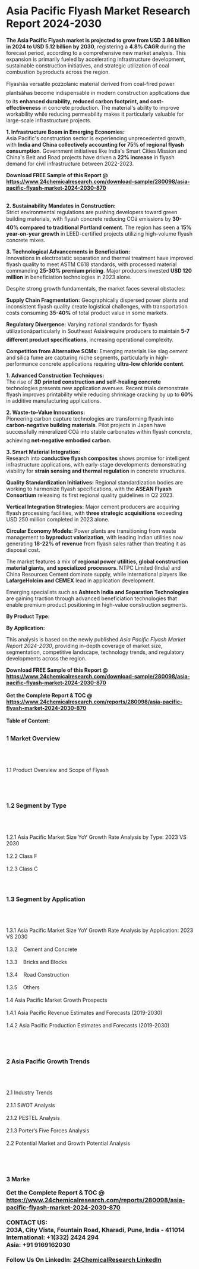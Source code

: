 <h1>Asia Pacific Flyash  Market Research Report 2024-2030</h1><p><strong>The Asia Pacific Flyash market is projected to grow from USD 3.86 billion in 2024 to USD 5.12 billion by 2030</strong>, registering a <strong>4.8% CAGR</strong> during the forecast period, according to a comprehensive new market analysis. This expansion is primarily fueled by accelerating infrastructure development, sustainable construction initiatives, and strategic utilization of coal combustion byproducts across the region.</p><p>Flyashâa versatile pozzolanic material derived from coal-fired power plantsâhas become indispensable in modern construction applications due to its <strong>enhanced durability, reduced carbon footprint, and cost-effectiveness</strong> in concrete production. The material's ability to improve workability while reducing permeability makes it particularly valuable for large-scale infrastructure projects.</p><p><strong>1. Infrastructure Boom in Emerging Economies:</strong><br>
Asia Pacific's construction sector is experiencing unprecedented growth, with <strong>India and China collectively accounting for 75% of regional flyash consumption</strong>. Government initiatives like India's Smart Cities Mission and China's Belt and Road projects have driven a <strong>22% increase</strong> in flyash demand for civil infrastructure between 2022-2023.</p><div><b>Download FREE Sample of this Report @ 
            <a href="https://www.24chemicalresearch.com/download-sample/280098/asia-pacific-flyash-market-2024-2030-870">
            https://www.24chemicalresearch.com/download-sample/280098/asia-pacific-flyash-market-2024-2030-870</a></b></div><br><p><strong>2. Sustainability Mandates in Construction:</strong><br>
Strict environmental regulations are pushing developers toward green building materials, with flyash concrete reducing COâ emissions by <strong>30-40% compared to traditional Portland cement</strong>. The region has seen a <strong>15% year-on-year growth</strong> in LEED-certified projects utilizing high-volume flyash concrete mixes.</p><p><strong>3. Technological Advancements in Beneficiation:</strong><br>
Innovations in electrostatic separation and thermal treatment have improved flyash quality to meet ASTM C618 standards, with processed material commanding <strong>25-30% premium pricing</strong>. Major producers invested <strong>USD 120 million</strong> in beneficiation technologies in 2023 alone.</p><p>Despite strong growth fundamentals, the market faces several obstacles:</p><p><strong>Supply Chain Fragmentation:</strong> Geographically dispersed power plants and inconsistent flyash quality create logistical challenges, with transportation costs consuming <strong>35-40%</strong> of total product value in some markets.</p><p><strong>Regulatory Divergence:</strong> Varying national standards for flyash utilizationâparticularly in Southeast Asiaârequire producers to maintain <strong>5-7 different product specifications</strong>, increasing operational complexity.</p><p><strong>Competition from Alternative SCMs:</strong> Emerging materials like slag cement and silica fume are capturing niche segments, particularly in high-performance concrete applications requiring <strong>ultra-low chloride content</strong>.</p><p><strong>1. Advanced Construction Techniques:</strong><br>
The rise of <strong>3D printed construction and self-healing concrete</strong> technologies presents new application avenues. Recent trials demonstrate flyash improves printability while reducing shrinkage cracking by up to <strong>60%</strong> in additive manufacturing applications.</p><p><strong>2. Waste-to-Value Innovations:</strong><br>
Pioneering carbon capture technologies are transforming flyash into <strong>carbon-negative building materials</strong>. Pilot projects in Japan have successfully mineralized COâ into stable carbonates within flyash concrete, achieving <strong>net-negative embodied carbon</strong>.</p><p><strong>3. Smart Material Integration:</strong><br>
Research into <strong>conductive flyash composites</strong> shows promise for intelligent infrastructure applications, with early-stage developments demonstrating viability for <strong>strain sensing and thermal regulation</strong> in concrete structures.</p><p><strong>Quality Standardization Initiatives:</strong> Regional standardization bodies are working to harmonize flyash specifications, with the <strong>ASEAN Flyash Consortium</strong> releasing its first regional quality guidelines in Q2 2023.</p><p><strong>Vertical Integration Strategies:</strong> Major cement producers are acquiring flyash processing facilities, with <strong>three strategic acquisitions</strong> exceeding USD 250 million completed in 2023 alone.</p><p><strong>Circular Economy Models:</strong> Power plants are transitioning from waste management to <strong>byproduct valorization</strong>, with leading Indian utilities now generating <strong>18-22% of revenue</strong> from flyash sales rather than treating it as disposal cost.</p><p>The market features a mix of <strong>regional power utilities, global construction material giants, and specialized processors</strong>. NTPC Limited (India) and China Resources Cement dominate supply, while international players like <strong>LafargeHolcim and CEMEX</strong> lead in application development.</p><p>Emerging specialists such as <strong>Ashtech India and Separation Technologies</strong> are gaining traction through advanced beneficiation technologies that enable premium product positioning in high-value construction segments.</p><p><strong>By Product Type:</strong></p><p><strong>By Application:</strong></p><p>This analysis is based on the newly published <em>Asia Pacific Flyash Market Report 2024-2030</em>, providing in-depth coverage of market size, segmentation, competitive landscape, technology trends, and regulatory developments across the region.</p><div><b>Download FREE Sample of this Report @ 
            <a href="https://www.24chemicalresearch.com/download-sample/280098/asia-pacific-flyash-market-2024-2030-870">
            https://www.24chemicalresearch.com/download-sample/280098/asia-pacific-flyash-market-2024-2030-870</a></b></div><br><div><b>Get the Complete Report & TOC @ 
            <a href="https://www.24chemicalresearch.com/reports/280098/asia-pacific-flyash-market-2024-2030-870">
            https://www.24chemicalresearch.com/reports/280098/asia-pacific-flyash-market-2024-2030-870</a></b></div><br>
            <b>Table of Content:</b><p><h2><span style="font-size:16px"><strong>1 Market Overview&nbsp;&nbsp; &nbsp;</strong></span></h2><br />
<br />
<p>1.1 Product Overview and Scope of Flyash &nbsp;</p><br />
<br />
<h2><strong><span style="font-size:16px">1.2 Segment by Type&nbsp;&nbsp; &nbsp;</span></strong></h2><br />
<br />
<p>1.2.1 Asia Pacific Market Size YoY Growth Rate Analysis by Type: 2023 VS 2030&nbsp;&nbsp; &nbsp;<br /><br />
1.2.2 Class F&nbsp;&nbsp; &nbsp;<br /><br />
1.2.3 Class C<br /><br />
<br />
<h2><span style="font-size:16px"><strong>1.3 Segment by Application&nbsp;&nbsp;</strong></span></h2><br />
<br />
<p>1.3.1 Asia Pacific Market Size YoY Growth Rate Analysis by Application: 2023 VS 2030&nbsp;&nbsp; &nbsp;<br /><br />
1.3.2&nbsp;&nbsp; &nbsp;Cement and Concrete<br /><br />
1.3.3&nbsp;&nbsp; &nbsp;Bricks and Blocks<br /><br />
1.3.4&nbsp;&nbsp; &nbsp;Road Construction<br /><br />
1.3.5&nbsp;&nbsp; &nbsp;Others<br /><br />
1.4 Asia Pacific Market Growth Prospects&nbsp;&nbsp; &nbsp;<br /><br />
1.4.1 Asia Pacific Revenue Estimates and Forecasts (2019-2030)&nbsp;&nbsp; &nbsp;<br /><br />
1.4.2 Asia Pacific Production Estimates and Forecasts (2019-2030)&nbsp;&nbsp;</p><br />
<br />
<h2><span style="font-size:16px"><strong>2 Asia Pacific Growth Trends&nbsp;&nbsp; &nbsp;</strong></span></h2><br />
<br />
<p>2.1 Industry Trends&nbsp;&nbsp; &nbsp;<br /><br />
2.1.1 SWOT Analysis&nbsp;&nbsp; &nbsp;<br /><br />
2.1.2 PESTEL Analysis&nbsp;&nbsp; &nbsp;<br /><br />
2.1.3 Porter&rsquo;s Five Forces Analysis&nbsp;&nbsp; &nbsp;<br /><br />
2.2 Potential Market and Growth Potential Analysis&nbsp;&nbsp; &nbsp;</p><br />
<br />
<h2><span style="font-size:16px"><strong>3 Marke</p><div><b>Get the Complete Report & TOC @ 
            <a href="https://www.24chemicalresearch.com/reports/280098/asia-pacific-flyash-market-2024-2030-870">
            https://www.24chemicalresearch.com/reports/280098/asia-pacific-flyash-market-2024-2030-870</a></b></div><br><b>CONTACT US:</b><br>
            203A, City Vista, Fountain Road, Kharadi, Pune, India - 411014<br>
            International: +1(332) 2424 294<br>
            Asia: +91 9169162030 <br><br>
            Follow Us On LinkedIn: <a href="https://www.linkedin.com/company/24chemicalresearch/">24ChemicalResearch LinkedIn</a>